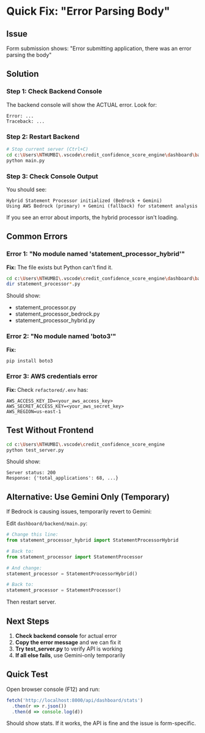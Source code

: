 # Quick Fix: "Error Parsing Body"

## Issue
Form submission shows: "Error submitting application, there was an error parsing the body"

## Solution

### Step 1: Check Backend Console
The backend console will show the ACTUAL error. Look for:
```
Error: ...
Traceback: ...
```

### Step 2: Restart Backend
```bash
# Stop current server (Ctrl+C)
cd c:\Users\NTHUMBI\.vscode\credit_confidence_score_engine\dashboard\backend
python main.py
```

### Step 3: Check Console Output
You should see:
```
Hybrid Statement Processor initialized (Bedrock + Gemini)
Using AWS Bedrock (primary) + Gemini (fallback) for statement analysis
```

If you see an error about imports, the hybrid processor isn't loading.

## Common Errors

### Error 1: "No module named 'statement_processor_hybrid'"
**Fix:** The file exists but Python can't find it.
```bash
cd c:\Users\NTHUMBI\.vscode\credit_confidence_score_engine\dashboard\backend
dir statement_processor*.py
```
Should show:
- statement_processor.py
- statement_processor_bedrock.py
- statement_processor_hybrid.py

### Error 2: "No module named 'boto3'"
**Fix:**
```bash
pip install boto3
```

### Error 3: AWS credentials error
**Fix:** Check `refactored/.env` has:
```
AWS_ACCESS_KEY_ID=<your_aws_access_key>
AWS_SECRET_ACCESS_KEY=<your_aws_secret_key>
AWS_REGION=us-east-1
```

## Test Without Frontend

```bash
cd c:\Users\NTHUMBI\.vscode\credit_confidence_score_engine
python test_server.py
```

Should show:
```
Server status: 200
Response: {'total_applications': 68, ...}
```

## Alternative: Use Gemini Only (Temporary)

If Bedrock is causing issues, temporarily revert to Gemini:

Edit `dashboard/backend/main.py`:
```python
# Change this line:
from statement_processor_hybrid import StatementProcessorHybrid

# Back to:
from statement_processor import StatementProcessor

# And change:
statement_processor = StatementProcessorHybrid()

# Back to:
statement_processor = StatementProcessor()
```

Then restart server.

## Next Steps

1. **Check backend console** for actual error
2. **Copy the error message** and we can fix it
3. **Try test_server.py** to verify API is working
4. **If all else fails**, use Gemini-only temporarily

## Quick Test

Open browser console (F12) and run:
```javascript
fetch('http://localhost:8000/api/dashboard/stats')
  .then(r => r.json())
  .then(d => console.log(d))
```

Should show stats. If it works, the API is fine and the issue is form-specific.